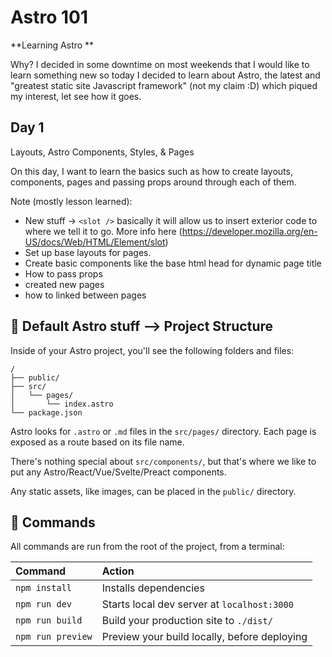 # Astro 101

**Learning Astro **

Why?
I decided in some downtime on most weekends that I would like to learn something new so today I decided to learn about Astro, the latest and "greatest static site Javascript framework" (not my claim :D) which piqued my interest, let see how it goes.

## Day 1

Layouts, Astro Components, Styles, & Pages

On this day, I want to learn the basics such as how to create layouts, components, pages and passing props around through each of them.

Note (mostly lesson learned):

- New stuff -> `<slot />` basically it will allow us to insert exterior code to where we tell it to go.
  More info here (https://developer.mozilla.org/en-US/docs/Web/HTML/Element/slot)
- Set up base layouts for pages.
- Create basic components like the base html head for dynamic page title
- How to pass props
- created new pages
- how to linked between pages

## 🚀 Default Astro stuff --> Project Structure

Inside of your Astro project, you'll see the following folders and files:

```
/
├── public/
├── src/
│   └── pages/
│       └── index.astro
└── package.json
```

Astro looks for `.astro` or `.md` files in the `src/pages/` directory. Each page is exposed as a route based on its file name.

There's nothing special about `src/components/`, but that's where we like to put any Astro/React/Vue/Svelte/Preact components.

Any static assets, like images, can be placed in the `public/` directory.

## 🧞 Commands

All commands are run from the root of the project, from a terminal:

| Command           | Action                                       |
| :---------------- | :------------------------------------------- |
| `npm install`     | Installs dependencies                        |
| `npm run dev`     | Starts local dev server at `localhost:3000`  |
| `npm run build`   | Build your production site to `./dist/`      |
| `npm run preview` | Preview your build locally, before deploying |
